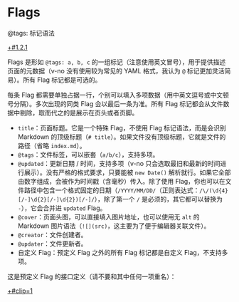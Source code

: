 # Flags

@tags: 标记语法

[+#1.2.1](/snippets/version-when-last-update.md)

Flags 是形如 `@tags: a, b, c` 的一组标记（注意使用英文冒号），用于提供描述页面的元数据（v-no 没有使用较为常见的 YAML 格式，我认为 `@` 标记更加灵活简易）。所有 Flag 标记都是可选的。

每条 Flag 都需要单独占据一行，个别可以填入多项数据（用中英文逗号或中文顿号分隔）。多次出现的同类 Flag 会以最后一条为准。所有 Flag 标记都会从文件数据中剔除，取而代之的是展示在页头或者页脚。 

- `title`：页面标题。它是一个特殊 Flag，不使用 Flag 标记语法，而是会识别 Markdown 的顶级标题（`# title`）。如果文件没有顶级标题，它就是文件的路径（省略 `index.md`）。
- `@tags`：文件标签，可以嵌套（`a/b/c`），支持多项。
- `@updated`：更新日期 / 时间，支持多项（v-no 只会选取最旧和最新的时间进行展示）。没有严格的格式要求，只要能被 `new Date()` 解析就行。如果它全部由数字组成，会被作为时间戳（含毫秒）传入。除了使用 Flag，你也可以在文件路径中包含一个格式固定的日期（`/YYYY/MM/DD/`（正则表达式：`/\/(\d{4}[/-]\d{2}[/-]\d{2})[/-]/`），除了第一个 `/` 是必须的，其它都可以替换为 `-`），它会合并进 `updated` Flag。
- `@cover`：页面头图，可以直接填入图片地址，也可以使用无 `alt` 的 Markdown 图片语法（`![](src)`，这主要为了便于编辑器关联文件）。
- `@creator`：文件创建者。
- `@updater`：文件更新者。
- 自定义 Flag：预定义 Flag 之外的所有 Flag 标记都是自定义 Flag，不支持多项。

这是预定义 Flag 的接口定义（请不要和其中任何一项重名）：

[+#clip=1](/docs/iflags.md)
